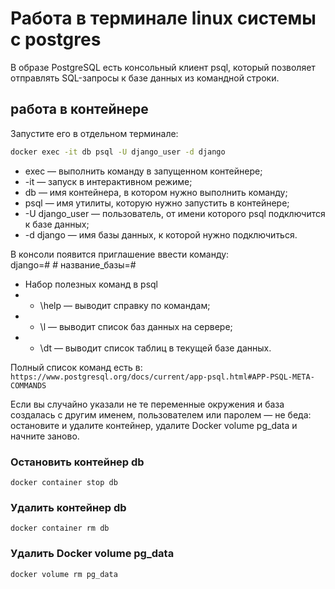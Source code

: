 # Работа в терминале linux системы c postgres

В образе PostgreSQL есть консольный клиент psql, который позволяет отправлять SQL-запросы к базе данных из командной строки.

## работа в контейнере

Запустите его в отдельном терминале:

```bash
docker exec -it db psql -U django_user -d django
```

- exec — выполнить команду в запущенном контейнере;
- -it — запуск в интерактивном режиме;
- db — имя контейнера, в котором нужно выполнить команду;
- psql — имя утилиты, которую нужно запустить в контейнере;
- -U django_user — пользователь, от имени которого psql подключится к базе данных;
- -d django — имя базы данных, к которой нужно подключиться.

В консоли появится приглашение ввести команду:\
    django=#
    # название_базы=#

- Набор полезных команд в psql
- - \help — выводит справку по командам;
- - \l — выводит список баз данных на сервере;
- - \dt — выводит список таблиц в текущей базе данных.

Полный список команд есть в:\
```https://www.postgresql.org/docs/current/app-psql.html#APP-PSQL-META-COMMANDS```

Если вы случайно указали не те переменные окружения и база создалась с другим именем, пользователем или паролем — не беда: остановите и удалите контейнер, удалите Docker volume pg_data и начните заново.

### Остановить контейнер db

```docker container stop db```

### Удалить контейнер db

```docker container rm db```

### Удалить Docker volume pg_data

```docker volume rm pg_data```
